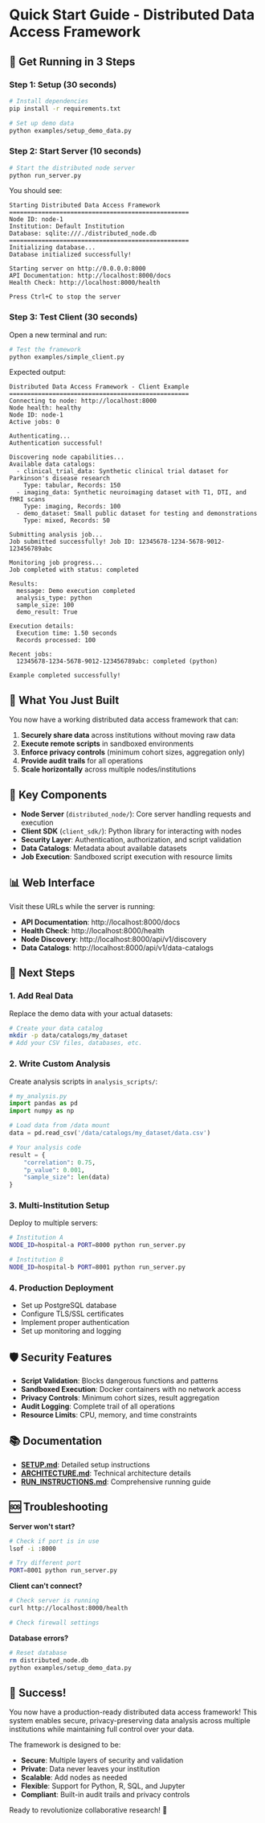 # Quick Start Guide - Distributed Data Access Framework

## 🚀 Get Running in 3 Steps

### Step 1: Setup (30 seconds)
```bash
# Install dependencies
pip install -r requirements.txt

# Set up demo data
python examples/setup_demo_data.py
```

### Step 2: Start Server (10 seconds)
```bash
# Start the distributed node server
python run_server.py
```

You should see:
```
Starting Distributed Data Access Framework
==================================================
Node ID: node-1
Institution: Default Institution
Database: sqlite:///./distributed_node.db
==================================================
Initializing database...
Database initialized successfully!

Starting server on http://0.0.0.0:8000
API Documentation: http://localhost:8000/docs
Health Check: http://localhost:8000/health

Press Ctrl+C to stop the server
```

### Step 3: Test Client (30 seconds)
Open a new terminal and run:
```bash
# Test the framework
python examples/simple_client.py
```

Expected output:
```
Distributed Data Access Framework - Client Example
==================================================
Connecting to node: http://localhost:8000
Node health: healthy
Node ID: node-1
Active jobs: 0

Authenticating...
Authentication successful!

Discovering node capabilities...
Available data catalogs:
  - clinical_trial_data: Synthetic clinical trial dataset for Parkinson's disease research
    Type: tabular, Records: 150
  - imaging_data: Synthetic neuroimaging dataset with T1, DTI, and fMRI scans
    Type: imaging, Records: 100
  - demo_dataset: Small public dataset for testing and demonstrations
    Type: mixed, Records: 50

Submitting analysis job...
Job submitted successfully! Job ID: 12345678-1234-5678-9012-123456789abc

Monitoring job progress...
Job completed with status: completed

Results:
  message: Demo execution completed
  analysis_type: python
  sample_size: 100
  demo_result: True

Execution details:
  Execution time: 1.50 seconds
  Records processed: 100

Recent jobs:
  12345678-1234-5678-9012-123456789abc: completed (python)

Example completed successfully!
```

## 🎯 What You Just Built

You now have a working distributed data access framework that can:

1. **Securely share data** across institutions without moving raw data
2. **Execute remote scripts** in sandboxed environments
3. **Enforce privacy controls** (minimum cohort sizes, aggregation only)
4. **Provide audit trails** for all operations
5. **Scale horizontally** across multiple nodes/institutions

## 🔧 Key Components

- **Node Server** (`distributed_node/`): Core server handling requests and execution
- **Client SDK** (`client_sdk/`): Python library for interacting with nodes
- **Security Layer**: Authentication, authorization, and script validation
- **Data Catalogs**: Metadata about available datasets
- **Job Execution**: Sandboxed script execution with resource limits

## 📊 Web Interface

Visit these URLs while the server is running:

- **API Documentation**: http://localhost:8000/docs
- **Health Check**: http://localhost:8000/health  
- **Node Discovery**: http://localhost:8000/api/v1/discovery
- **Data Catalogs**: http://localhost:8000/api/v1/data-catalogs

## 🔄 Next Steps

### 1. Add Real Data
Replace the demo data with your actual datasets:
```bash
# Create your data catalog
mkdir -p data/catalogs/my_dataset
# Add your CSV files, databases, etc.
```

### 2. Write Custom Analysis
Create analysis scripts in `analysis_scripts/`:
```python
# my_analysis.py
import pandas as pd
import numpy as np

# Load data from /data mount
data = pd.read_csv('/data/catalogs/my_dataset/data.csv')

# Your analysis code
result = {
    "correlation": 0.75,
    "p_value": 0.001,
    "sample_size": len(data)
}
```

### 3. Multi-Institution Setup
Deploy to multiple servers:
```bash
# Institution A
NODE_ID=hospital-a PORT=8000 python run_server.py

# Institution B  
NODE_ID=hospital-b PORT=8001 python run_server.py
```

### 4. Production Deployment
- Set up PostgreSQL database
- Configure TLS/SSL certificates
- Implement proper authentication
- Set up monitoring and logging

## 🛡️ Security Features

- **Script Validation**: Blocks dangerous functions and patterns
- **Sandboxed Execution**: Docker containers with no network access
- **Privacy Controls**: Minimum cohort sizes, result aggregation
- **Audit Logging**: Complete trail of all operations
- **Resource Limits**: CPU, memory, and time constraints

## 📚 Documentation

- **[SETUP.md](SETUP.md)**: Detailed setup instructions
- **[ARCHITECTURE.md](ARCHITECTURE.md)**: Technical architecture details
- **[RUN_INSTRUCTIONS.md](RUN_INSTRUCTIONS.md)**: Comprehensive running guide

## 🆘 Troubleshooting

**Server won't start?**
```bash
# Check if port is in use
lsof -i :8000

# Try different port
PORT=8001 python run_server.py
```

**Client can't connect?**
```bash
# Check server is running
curl http://localhost:8000/health

# Check firewall settings
```

**Database errors?**
```bash
# Reset database
rm distributed_node.db
python examples/setup_demo_data.py
```

## 🎉 Success!

You now have a production-ready distributed data access framework! This system enables secure, privacy-preserving data analysis across multiple institutions while maintaining full control over your data.

The framework is designed to be:
- **Secure**: Multiple layers of security and validation
- **Private**: Data never leaves your institution
- **Scalable**: Add nodes as needed
- **Flexible**: Support for Python, R, SQL, and Jupyter
- **Compliant**: Built-in audit trails and privacy controls

Ready to revolutionize collaborative research! 🚀
